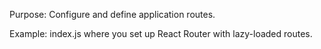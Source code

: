 Purpose: Configure and define application routes.

Example: index.js where you set up React Router with lazy-loaded routes.